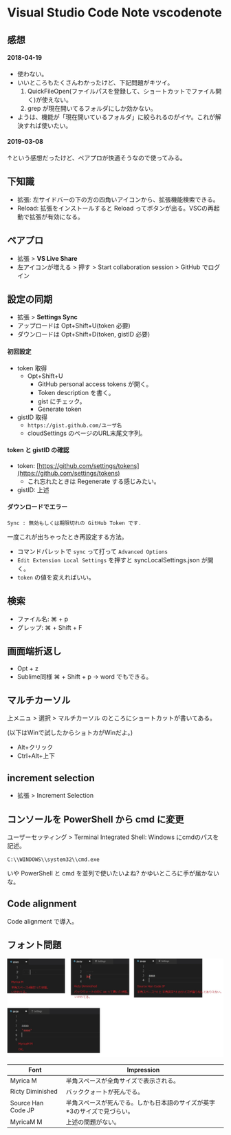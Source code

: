 Visual Studio Code Note vscodenote
===


## 感想

#### 2018-04-19

- 使わない。
- いいところもたくさんわかったけど、下記問題がキツイ。
  1. QuickFileOpen(ファイルパスを登録して、ショートカットでファイル開く)が使えない。
  2. grep が現在開いてるフォルダにしか効かない。
- ようは、機能が「現在開いているフォルダ」に絞られるのがイヤ。これが解決すれば使いたい。

#### 2019-03-08

↑という感想だったけど、ペアプロが快適そうなので使ってみる。


## 下知識

- 拡張: 左サイドバーの下の方の四角いアイコンから、拡張機能検索できる。
- Reload: 拡張をインストールすると Reload ってボタンが出る。VSCの再起動で拡張が有効になる。


## ペアプロ

- 拡張 > **VS Live Share**
- 左アイコンが増える > 押す > Start collaboration session > GitHub でログイン


## 設定の同期

- 拡張 > **Settings Sync**
- アップロードは Opt+Shift+U(token 必要)
- ダウンロードは Opt+Shift+D(token, gistID 必要)

#### 初回設定

- token 取得
    - Opt+Shift+U
        - GitHub personal access tokens が開く。
        - Token description を書く。
        - gist にチェック。
        - Generate token
- gistID 取得
    - `https://gist.github.com/ユーザ名`
    - cloudSettings のページのURL末尾文字列。

#### token と gistID の確認

- token: [https://github.com/settings/tokens](https://github.com/settings/tokens)
    - これ忘れたときは Regenerate する感じみたい。
- gistID: 上述


#### ダウンロードでエラー

```
Sync : 無効もしくは期限切れの GitHub Token です.
```

一度これが出ちゃったとき再設定する方法。

- コマンドパレットで `sync` って打って `Advanced Options`
- `Edit Extension Local Settings` を押すと syncLocalSettings.json が開く。
- `token` の値を変えればいい。


## 検索

- ファイル名: ⌘ + p
- グレップ: ⌘ + Shift + F


## 画面端折返し

- Opt + z
- Sublime同様 ⌘ + Shift + p -> word でもできる。


## マルチカーソル

上メニュ > 選択 > マルチカーソル のところにショートカットが書いてある。

(以下はWinで試したからショトカがWinだよ。)

- Alt+クリック
- Ctrl+Alt+上下


## increment selection

- 拡張 > Increment Selection


## コンソールを PowerShell から cmd に変更

ユーザーセッティング > Terminal Integrated Shell: Windows にcmdのパスを記述。

```
C:\\WINDOWS\\system32\\cmd.exe
```

いや PowerShell と cmd を並列で使いたいよね? かゆいところに手が届かないな。


## Code alignment

Code alignment で導入。


## フォント問題

![](media/VScode-font-problem.jpg)

|        Font        |                                Impression                                |
|--------------------|--------------------------------------------------------------------------|
| Myrica M           | 半角スペースが全角サイズで表示される。                                   |
| Ricty Diminished   | バッククォートが死んでる。                                               |
| Source Han Code JP | 半角スペースが死んでる。しかも日本語のサイズが英字*3のサイズで見づらい。 |
| MyricaM M          | 上述の問題がない。                                                       |
